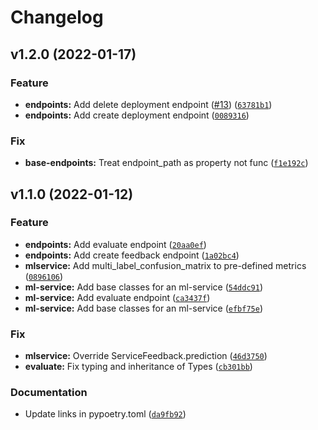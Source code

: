 # Changelog

<!--next-version-placeholder-->

## v1.2.0 (2022-01-17)
### Feature
* **endpoints:** Add delete deployment endpoint ([#13](https://github.com/SynapseAnalytics/konan-sdk/issues/13)) ([`63781b1`](https://github.com/SynapseAnalytics/konan-sdk/commit/63781b19c9e7c96a24c62e347c4ab9c82686a1e8))
* **endpoints:** Add create deployment endpoint ([`0089316`](https://github.com/SynapseAnalytics/konan-sdk/commit/00893162dc055fe817427789728799673b2d3539))

### Fix
* **base-endpoints:** Treat endpoint_path as property not func ([`f1e192c`](https://github.com/SynapseAnalytics/konan-sdk/commit/f1e192cdafb25148f27112cff054b1c12314f775))

## v1.1.0 (2022-01-12)
### Feature
* **endpoints:** Add evaluate endpoint ([`20aa0ef`](https://github.com/SynapseAnalytics/konan-sdk/commit/20aa0efd579d6493dead30949cc0723c7f178cd5))
* **endpoints:** Add create feedback endpoint ([`1a02bc4`](https://github.com/SynapseAnalytics/konan-sdk/commit/1a02bc411da19911f7433a7183d9991fc44211a1))
* **mlservice:** Add multi_label_confusion_matrix to pre-defined metrics ([`0896106`](https://github.com/SynapseAnalytics/konan-sdk/commit/0896106e0961ebe47177039711d921e98e2c67d6))
* **ml-service:** Add base classes for an ml-service ([`54ddc91`](https://github.com/SynapseAnalytics/konan-sdk/commit/54ddc919c3d03278ed91994d21fad501a602f50c))
* **ml-service:** Add evaluate endpoint ([`ca3437f`](https://github.com/SynapseAnalytics/konan-sdk/commit/ca3437fc2cd5c67e4eb1c85d872b1b5d51282448))
* **ml-service:** Add base classes for an ml-service ([`efbf75e`](https://github.com/SynapseAnalytics/konan-sdk/commit/efbf75e09edb7be8e203875b197001f9987a733f))

### Fix
* **mlservice:** Override ServiceFeedback.prediction ([`46d3750`](https://github.com/SynapseAnalytics/konan-sdk/commit/46d3750d61415ba85266092e61ffc3494edc30c1))
* **evaluate:** Fix typing and inheritance of Types ([`cb301bb`](https://github.com/SynapseAnalytics/konan-sdk/commit/cb301bb7fda102ed1e78f1013ba27f28cca2adba))

### Documentation
* Update links in pypoetry.toml ([`da9fb92`](https://github.com/SynapseAnalytics/konan-sdk/commit/da9fb925bd47de94353b4230aabb72628528d46c))
